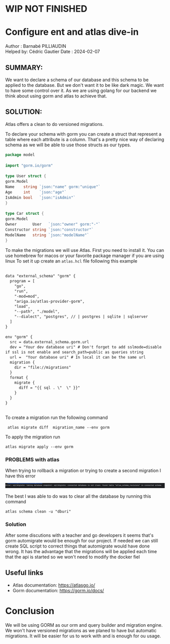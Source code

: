 # WIP NOT FINISHED

# Configure ent and atlas dive-in

Author : Barnabé PILLIAUDIN  
Helped by: Cédric Gautier
Date : 2024-02-07

## SUMMARY:
We want to declare a schema of our database and this schema to be applied to the database.
But we don't want it to be like dark magic. We want to have some control over it.
As we are using golang for our backend we think about using gorm and atlas to achieve that.

## SOLUTION:

Atlas offers a clean to do versioned migrations.

To declare your schema with gorm you can create a struct that represent a table where each attribute is a column.
That's a pretty nice way of declaring schema as we will be able to use those structs as our types.

```go
package model

import "gorm.io/gorm"

type User struct {
gorm.Model
Name    string `json:"name" gorm:"unique"`
Age     int    `json:"age"`
IsAdmin bool   `json:"isAdmin"`
}

type Car struct {
gorm.Model
Owner       User   `json:"owner" gorm:"-"`
Constructor string `json:"constructor"`
ModelName   string `json:"modelName"`
}
```

To make the migrations we will use Atlas.
First you need to install it. You can use homebrew for macos or your favorite package manager if you are using linux
To set it up create an ```atlas.hcl``` file following this example

```hcl

data "external_schema" "gorm" {
  program = [
    "go",
    "run",
    "-mod=mod",
    "ariga.io/atlas-provider-gorm",
    "load",
    "--path", "./model",
    "--dialect", "postgres", // | postgres | sqlite | sqlserver
  ]
}

env "gorm" {
  src = data.external_schema.gorm.url
  dev = "Your dev database uri" # Don't forget to add sslmode=disable if ssl is not enable and search_path=public as queries string
  url =  "Your database uri" # In local it can be the same url
  migration {
    dir = "file://migrations" 
  }
  format {
    migrate {
      diff = "{{ sql . \"  \" }}"
    }
  }
}


```

To create a migration run the following command

```shell
 atlas migrate diff  migration_name --env gorm   
```

To apply the migration run

```shell
atlas migrate apply --env gorm
```


### PROBLEMS with atlas

When trying to rollback a migration or trying to create a second migration I have this error

![img.png](img.png)

The best I was able to do was to clear all the database  by running this command

```shell 
atlas schema clean -u "dburi"
```

### Solution 

After some discutions with a teacher and go developers it seems that's gorm automigrate would be 
enough for our project. If needed we can still create SQL script to correct things that automigrate would have done wrong.
It has the advantage that the migrations will be applied each time that the api is started so we won't need to modify 
the docker fiel


## Useful links
- Atlas documentation: https://atlasgo.io/
- Gorm documentation: https://gorm.io/docs/


# Conclusion

We will be using GORM as our orm and query builder and migration engine. 
We won't have versioned migrations as we planed to have but automatic migrations.
It will be easier for us to work with and is enough for ou usage.